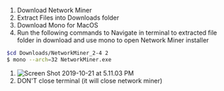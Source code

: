 1. Download Network Miner
2. Extract Files into Downloads folder
3. Download Mono for MacOS
4. Run the following commands to Navigate in terminal to extracted file folder in download and use mono to open Network Miner installer
```bash
$cd Downloads/NetworkMiner_2-4 2
$ mono --arch=32 NetworkMiner.exe
```

1. ![Screen Shot 2019-10-21 at 5.11.03 PM](https://i.imgur.com/j2kbka1.png) 
2. DON'T close terminal (it will close network miner)

